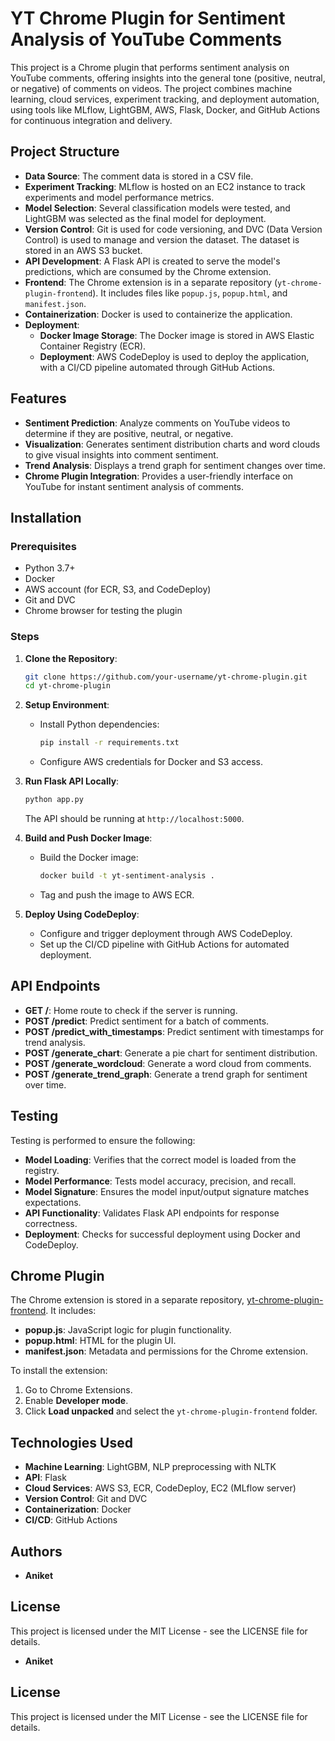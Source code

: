 # YT Chrome Plugin for Sentiment Analysis of YouTube Comments

This project is a Chrome plugin that performs sentiment analysis on YouTube comments, offering insights into the general tone (positive, neutral, or negative) of comments on videos. The project combines machine learning, cloud services, experiment tracking, and deployment automation, using tools like MLflow, LightGBM, AWS, Flask, Docker, and GitHub Actions for continuous integration and delivery.

## Project Structure

- **Data Source**: The comment data is stored in a CSV file.
- **Experiment Tracking**: MLflow is hosted on an EC2 instance to track experiments and model performance metrics.
- **Model Selection**: Several classification models were tested, and LightGBM was selected as the final model for deployment.
- **Version Control**: Git is used for code versioning, and DVC (Data Version Control) is used to manage and version the dataset. The dataset is stored in an AWS S3 bucket.
- **API Development**: A Flask API is created to serve the model's predictions, which are consumed by the Chrome extension.
- **Frontend**: The Chrome extension is in a separate repository (`yt-chrome-plugin-frontend`). It includes files like `popup.js`, `popup.html`, and `manifest.json`.
- **Containerization**: Docker is used to containerize the application.
- **Deployment**: 
  - **Docker Image Storage**: The Docker image is stored in AWS Elastic Container Registry (ECR).
  - **Deployment**: AWS CodeDeploy is used to deploy the application, with a CI/CD pipeline automated through GitHub Actions.

## Features

- **Sentiment Prediction**: Analyze comments on YouTube videos to determine if they are positive, neutral, or negative.
- **Visualization**: Generates sentiment distribution charts and word clouds to give visual insights into comment sentiment.
- **Trend Analysis**: Displays a trend graph for sentiment changes over time.
- **Chrome Plugin Integration**: Provides a user-friendly interface on YouTube for instant sentiment analysis of comments.

## Installation

### Prerequisites

- Python 3.7+
- Docker
- AWS account (for ECR, S3, and CodeDeploy)
- Git and DVC
- Chrome browser for testing the plugin

### Steps

1. **Clone the Repository**:
    ```bash
    git clone https://github.com/your-username/yt-chrome-plugin.git
    cd yt-chrome-plugin
    ```

2. **Setup Environment**:
    - Install Python dependencies:
      ```bash
      pip install -r requirements.txt
      ```
    - Configure AWS credentials for Docker and S3 access.

3. **Run Flask API Locally**:
    ```bash
    python app.py
    ```
    The API should be running at `http://localhost:5000`.

4. **Build and Push Docker Image**:
    - Build the Docker image:
      ```bash
      docker build -t yt-sentiment-analysis .
      ```
    - Tag and push the image to AWS ECR.

5. **Deploy Using CodeDeploy**:
    - Configure and trigger deployment through AWS CodeDeploy.
    - Set up the CI/CD pipeline with GitHub Actions for automated deployment.

## API Endpoints

- **GET /**: Home route to check if the server is running.
- **POST /predict**: Predict sentiment for a batch of comments.
- **POST /predict_with_timestamps**: Predict sentiment with timestamps for trend analysis.
- **POST /generate_chart**: Generate a pie chart for sentiment distribution.
- **POST /generate_wordcloud**: Generate a word cloud from comments.
- **POST /generate_trend_graph**: Generate a trend graph for sentiment over time.

## Testing

Testing is performed to ensure the following:
- **Model Loading**: Verifies that the correct model is loaded from the registry.
- **Model Performance**: Tests model accuracy, precision, and recall.
- **Model Signature**: Ensures the model input/output signature matches expectations.
- **API Functionality**: Validates Flask API endpoints for response correctness.
- **Deployment**: Checks for successful deployment using Docker and CodeDeploy.

## Chrome Plugin

The Chrome extension is stored in a separate repository, [yt-chrome-plugin-frontend](https://github.com/Ani2599/yt-chrome-plugin-frontend). It includes:
- **popup.js**: JavaScript logic for plugin functionality.
- **popup.html**: HTML for the plugin UI.
- **manifest.json**: Metadata and permissions for the Chrome extension.

To install the extension:
1. Go to Chrome Extensions.
2. Enable **Developer mode**.
3. Click **Load unpacked** and select the `yt-chrome-plugin-frontend` folder.

## Technologies Used

- **Machine Learning**: LightGBM, NLP preprocessing with NLTK
- **API**: Flask
- **Cloud Services**: AWS S3, ECR, CodeDeploy, EC2 (MLflow server)
- **Version Control**: Git and DVC
- **Containerization**: Docker
- **CI/CD**: GitHub Actions

## Authors

- **Aniket**

## License

This project is licensed under the MIT License - see the LICENSE file for details.


- **Aniket**

## License

This project is licensed under the MIT License - see the LICENSE file for details.

